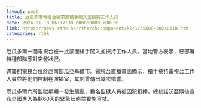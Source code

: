 ```yaml
---
layout: post
title: 厄瓜多爾電視台被蒙面槍手闖入並挾持工作人員
date: 2024-01-10 06:17:30.000000000 +08:00
link: https://news.rthk.hk/rthk/ch/component/k2/1735608-20240110.htm
categories: rthk
---
```


厄瓜多爾一間電視台被一批蒙面槍手闖入並挾持工作人員。當地警方表示，已部署特種部隊應對突發狀況。

遇襲的電視台位於西南部瓜亞基爾市。電視台直播畫面顯示，槍手挾持電視台工作人員並將他們控制在演播室，其間曾傳出幾次槍響。

厄瓜多爾六所監獄星期一發生騷亂，數名監獄人員被囚犯扣押，總統諾沃亞隨後宣布全國進入為期60天的緊急狀態並實施宵禁。
